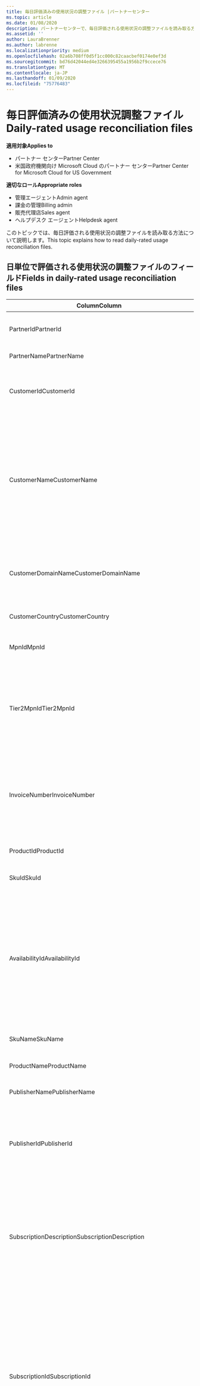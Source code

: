 ```yaml
---
title: 毎日評価済みの使用状況の調整ファイル |パートナーセンター
ms.topic: article
ms.date: 01/08/2020
description: パートナーセンターで、毎日評価される使用状況の調整ファイルを読み取る方法について説明します。
ms.assetid: ''
author: LauraBrenner
ms.author: labrenne
ms.localizationpriority: medium
ms.openlocfilehash: 02a6b708ff0d5f1cc000c82caacbef0174e0ef3d
ms.sourcegitcommit: bd76d42044ed4e3266395455a1956b2f9ccece76
ms.translationtype: MT
ms.contentlocale: ja-JP
ms.lasthandoff: 01/09/2020
ms.locfileid: "75776483"
---
```

# <a name="daily-rated-usage-reconciliation-files"></a><span data-ttu-id="6f815-103">毎日評価済みの使用状況調整ファイル</span><span class="sxs-lookup"><span data-stu-id="6f815-103">Daily-rated usage reconciliation files</span></span>

<span data-ttu-id="6f815-104">**適用対象**</span><span class="sxs-lookup"><span data-stu-id="6f815-104">**Applies to**</span></span>

- <span data-ttu-id="6f815-105">パートナー センター</span><span class="sxs-lookup"><span data-stu-id="6f815-105">Partner Center</span></span>
- <span data-ttu-id="6f815-106">米国政府機関向け Microsoft Cloud のパートナー センター</span><span class="sxs-lookup"><span data-stu-id="6f815-106">Partner Center for Microsoft Cloud for US Government</span></span>

<span data-ttu-id="6f815-107">**適切なロール**</span><span class="sxs-lookup"><span data-stu-id="6f815-107">**Appropriate roles**</span></span>

- <span data-ttu-id="6f815-108">管理エージェント</span><span class="sxs-lookup"><span data-stu-id="6f815-108">Admin agent</span></span>
- <span data-ttu-id="6f815-109">課金の管理</span><span class="sxs-lookup"><span data-stu-id="6f815-109">Billing admin</span></span>
- <span data-ttu-id="6f815-110">販売代理店</span><span class="sxs-lookup"><span data-stu-id="6f815-110">Sales agent</span></span>
- <span data-ttu-id="6f815-111">ヘルプデスク エージェント</span><span class="sxs-lookup"><span data-stu-id="6f815-111">Helpdesk agent</span></span>

<span data-ttu-id="6f815-112">このトピックでは、毎日評価される使用状況の調整ファイルを読み取る方法について説明します。</span><span class="sxs-lookup"><span data-stu-id="6f815-112">This topic explains how to read daily-rated usage reconciliation files.</span></span>

## <a name="fields-in-daily-rated-usage-reconciliation-files"></a><span data-ttu-id="6f815-113">日単位で評価される使用状況の調整ファイルのフィールド</span><span class="sxs-lookup"><span data-stu-id="6f815-113">Fields in daily-rated usage reconciliation files</span></span>

| <span data-ttu-id="6f815-114">Column</span><span class="sxs-lookup"><span data-stu-id="6f815-114">Column</span></span> | <span data-ttu-id="6f815-115">説明</span><span class="sxs-lookup"><span data-stu-id="6f815-115">Description</span></span> |
| ------ | ----------- |
| <span data-ttu-id="6f815-116">PartnerId</span><span class="sxs-lookup"><span data-stu-id="6f815-116">PartnerId</span></span> | <span data-ttu-id="6f815-117">GUID 形式のパートナー識別子。</span><span class="sxs-lookup"><span data-stu-id="6f815-117">Partner identifier in GUID format.</span></span> |
| <span data-ttu-id="6f815-118">PartnerName</span><span class="sxs-lookup"><span data-stu-id="6f815-118">PartnerName</span></span> | <span data-ttu-id="6f815-119">パートナー名。</span><span class="sxs-lookup"><span data-stu-id="6f815-119">Partner name.</span></span> |
| <span data-ttu-id="6f815-120">CustomerId</span><span class="sxs-lookup"><span data-stu-id="6f815-120">CustomerId</span></span> | <span data-ttu-id="6f815-121">GUID 形式の顧客の一意の Microsoft 識別子。</span><span class="sxs-lookup"><span data-stu-id="6f815-121">Unique Microsoft identifier for the customer in GUID format.</span></span> |
| <span data-ttu-id="6f815-122">CustomerName</span><span class="sxs-lookup"><span data-stu-id="6f815-122">CustomerName</span></span> | <span data-ttu-id="6f815-123">パートナー センターで報告される顧客の組織名。</span><span class="sxs-lookup"><span data-stu-id="6f815-123">Customer's organization name as reported in Partner Center.</span></span> <span data-ttu-id="6f815-124">*このコラムは、請求書をシステム情報に合わせて調整する場合に非常に重要です。*</span><span class="sxs-lookup"><span data-stu-id="6f815-124">*This column is very important for reconciling the invoice with your system information.*</span></span> |
| <span data-ttu-id="6f815-125">CustomerDomainName</span><span class="sxs-lookup"><span data-stu-id="6f815-125">CustomerDomainName</span></span> | <span data-ttu-id="6f815-126">顧客のドメイン名。</span><span class="sxs-lookup"><span data-stu-id="6f815-126">The customer's domain name.</span></span> <span data-ttu-id="6f815-127">現在のアクティビティには使用できません。</span><span class="sxs-lookup"><span data-stu-id="6f815-127">Not available for current activity.</span></span> |
| <span data-ttu-id="6f815-128">CustomerCountry</span><span class="sxs-lookup"><span data-stu-id="6f815-128">CustomerCountry</span></span> | <span data-ttu-id="6f815-129">顧客の在住国。</span><span class="sxs-lookup"><span data-stu-id="6f815-129">The country in which the customer is located.</span></span> |
| <span data-ttu-id="6f815-130">MpnId</span><span class="sxs-lookup"><span data-stu-id="6f815-130">MpnId</span></span> | <span data-ttu-id="6f815-131">CSP パートナーの MPN 識別子。</span><span class="sxs-lookup"><span data-stu-id="6f815-131">MPN identifier of the CSP partner.</span></span> |
| <span data-ttu-id="6f815-132">Tier2MpnId</span><span class="sxs-lookup"><span data-stu-id="6f815-132">Tier2MpnId</span></span> | <span data-ttu-id="6f815-133">サブスクリプションの販売店の MPN 識別子。</span><span class="sxs-lookup"><span data-stu-id="6f815-133">MPN identifier of the reseller of record for the subscription.</span></span> <span data-ttu-id="6f815-134">現在のアクティビティには使用できません。</span><span class="sxs-lookup"><span data-stu-id="6f815-134">Not available for current activity.</span></span> |
| <span data-ttu-id="6f815-135">InvoiceNumber</span><span class="sxs-lookup"><span data-stu-id="6f815-135">InvoiceNumber</span></span> | <span data-ttu-id="6f815-136">指定されたトランザクションが含まれる請求書番号。</span><span class="sxs-lookup"><span data-stu-id="6f815-136">Invoice number where the specified transaction appears.</span></span> <span data-ttu-id="6f815-137">現在のアクティビティには使用できません。</span><span class="sxs-lookup"><span data-stu-id="6f815-137">Not available for current activity.</span></span> |
| <span data-ttu-id="6f815-138">ProductId</span><span class="sxs-lookup"><span data-stu-id="6f815-138">ProductId</span></span> | <span data-ttu-id="6f815-139">製品の識別子。</span><span class="sxs-lookup"><span data-stu-id="6f815-139">The identifier for the product.</span></span> |
| <span data-ttu-id="6f815-140">SkuId</span><span class="sxs-lookup"><span data-stu-id="6f815-140">SkuId</span></span> | <span data-ttu-id="6f815-141">特定の SKU の識別子。</span><span class="sxs-lookup"><span data-stu-id="6f815-141">The identifier for a particular SKU.</span></span> |
| <span data-ttu-id="6f815-142">AvailabilityId</span><span class="sxs-lookup"><span data-stu-id="6f815-142">AvailabilityId</span></span> | <span data-ttu-id="6f815-143">特定の SKU の可用性の識別子。</span><span class="sxs-lookup"><span data-stu-id="6f815-143">The identifier for a particular SKU's availability.</span></span> <span data-ttu-id="6f815-144">これは、指定された国、通貨、業界セグメントなどで SKU を購入できるかどうかを示します。</span><span class="sxs-lookup"><span data-stu-id="6f815-144">This shows whether the SKU is available for purchase in the given country, currency, industry segment, etc.</span></span> |
| <span data-ttu-id="6f815-145">SkuName</span><span class="sxs-lookup"><span data-stu-id="6f815-145">SkuName</span></span> | <span data-ttu-id="6f815-146">特定 SKU のタイトル。</span><span class="sxs-lookup"><span data-stu-id="6f815-146">The title for a particular SKU.</span></span> |
| <span data-ttu-id="6f815-147">ProductName</span><span class="sxs-lookup"><span data-stu-id="6f815-147">ProductName</span></span> | <span data-ttu-id="6f815-148">製品の名前。</span><span class="sxs-lookup"><span data-stu-id="6f815-148">The name of the product.</span></span> |
| <span data-ttu-id="6f815-149">PublisherName</span><span class="sxs-lookup"><span data-stu-id="6f815-149">PublisherName</span></span> | <span data-ttu-id="6f815-150">発行元の名前。</span><span class="sxs-lookup"><span data-stu-id="6f815-150">The name of the publisher.</span></span> |
| <span data-ttu-id="6f815-151">PublisherId</span><span class="sxs-lookup"><span data-stu-id="6f815-151">PublisherId</span></span> | <span data-ttu-id="6f815-152">GUID 形式のパブリッシャーの識別子。</span><span class="sxs-lookup"><span data-stu-id="6f815-152">The identifier of the publisher in GUID format.</span></span> <span data-ttu-id="6f815-153">現在のアクティビティには使用できません。</span><span class="sxs-lookup"><span data-stu-id="6f815-153">Not available for current activity.</span></span> |
| <span data-ttu-id="6f815-154">SubscriptionDescription</span><span class="sxs-lookup"><span data-stu-id="6f815-154">SubscriptionDescription</span></span> | <span data-ttu-id="6f815-155">価格表で定義されている、顧客が購入したサービス プランの名前</span><span class="sxs-lookup"><span data-stu-id="6f815-155">The name of the service offering purchased by the customer, as defined in the price list.</span></span> <span data-ttu-id="6f815-156">(これは、 **Offername**と同じフィールドです)。</span><span class="sxs-lookup"><span data-stu-id="6f815-156">(This is an identical field to **OfferName**).</span></span> |
| <span data-ttu-id="6f815-157">SubscriptionId</span><span class="sxs-lookup"><span data-stu-id="6f815-157">SubscriptionId</span></span> | <span data-ttu-id="6f815-158">Microsoft 課金プラットフォームでのサブスクリプションの一意の識別子。</span><span class="sxs-lookup"><span data-stu-id="6f815-158">Unique identifier for a subscription in the Microsoft billing platform.</span></span> <span data-ttu-id="6f815-159">調整には使用されません。</span><span class="sxs-lookup"><span data-stu-id="6f815-159">Not used for reconciliation.</span></span> <span data-ttu-id="6f815-160">*この識別子は、パートナー管理コンソールの**サブスクリプション ID**と同じではありません。*</span><span class="sxs-lookup"><span data-stu-id="6f815-160">*This identifier is not the same as the **Subscription ID** on the partner admin console.*</span></span> |
| <span data-ttu-id="6f815-161">ChargeStartDate</span><span class="sxs-lookup"><span data-stu-id="6f815-161">ChargeStartDate</span></span> | <span data-ttu-id="6f815-162">請求サイクルの開始日 (以前の請求サイクルから以前に使用されていた使用状況データを表示していない日付を表示する場合を除く)。</span><span class="sxs-lookup"><span data-stu-id="6f815-162">Start date of the billing cycle (except when presenting dates of previously uncharged latent usage data from the previous billing cycle).</span></span> <span data-ttu-id="6f815-163">時刻は常に、その日の始まりの時刻 (0:00) になります。</span><span class="sxs-lookup"><span data-stu-id="6f815-163">The time is always the beginning of the day, 0:00.</span></span> |
| <span data-ttu-id="6f815-164">ChargeEndDate</span><span class="sxs-lookup"><span data-stu-id="6f815-164">ChargeEndDate</span></span> | <span data-ttu-id="6f815-165">請求サイクルの終了日 (以前のサイクルから過去の使用状況データを除外した日付を表示する場合を除く)。</span><span class="sxs-lookup"><span data-stu-id="6f815-165">End date of billing cycle (except when presenting dates of previously uncharged latent usage data from the previous biling cycle).</span></span> <span data-ttu-id="6f815-166">時刻は常に、その日の終わりの時刻 (23:59) になります。</span><span class="sxs-lookup"><span data-stu-id="6f815-166">The time is always the end of the day, 23:59.</span></span> |
| <span data-ttu-id="6f815-167">UsageDate</span><span class="sxs-lookup"><span data-stu-id="6f815-167">UsageDate</span></span> | <span data-ttu-id="6f815-168">サービス使用の日付。</span><span class="sxs-lookup"><span data-stu-id="6f815-168">Date of service usage.</span></span> |
| <span data-ttu-id="6f815-169">MeterType</span><span class="sxs-lookup"><span data-stu-id="6f815-169">MeterType</span></span> | <span data-ttu-id="6f815-170">メーターの種類。</span><span class="sxs-lookup"><span data-stu-id="6f815-170">The type of meter.</span></span> |
| <span data-ttu-id="6f815-171">MeterCategory</span><span class="sxs-lookup"><span data-stu-id="6f815-171">MeterCategory</span></span> | <span data-ttu-id="6f815-172">使用状況の最上位サービス。</span><span class="sxs-lookup"><span data-stu-id="6f815-172">The top-level service for the usage.</span></span> |
| <span data-ttu-id="6f815-173">MeterId</span><span class="sxs-lookup"><span data-stu-id="6f815-173">MeterId</span></span> | <span data-ttu-id="6f815-174">使用されているメーターの識別子。</span><span class="sxs-lookup"><span data-stu-id="6f815-174">The identifier for the meter being used.</span></span> |
| <span data-ttu-id="6f815-175">MeterSubCategory</span><span class="sxs-lookup"><span data-stu-id="6f815-175">MeterSubCategory</span></span> | <span data-ttu-id="6f815-176">料金に影響する可能性のある Azure サービスの種類。</span><span class="sxs-lookup"><span data-stu-id="6f815-176">The type of Azure service, which can affect the rate.</span></span> |
| <span data-ttu-id="6f815-177">MeterName</span><span class="sxs-lookup"><span data-stu-id="6f815-177">MeterName</span></span> | <span data-ttu-id="6f815-178">使用しているメーターの測定単位。</span><span class="sxs-lookup"><span data-stu-id="6f815-178">The unit of measure for the meter being consumed.</span></span> |
| <span data-ttu-id="6f815-179">MeterRegion</span><span class="sxs-lookup"><span data-stu-id="6f815-179">MeterRegion</span></span> | <span data-ttu-id="6f815-180">この列は、これが該当し、設定されている場合に、サービスの領域内でのデータ センターの場所を識別します。</span><span class="sxs-lookup"><span data-stu-id="6f815-180">This column identifies the location of a data center within the region for services where this is applicable and populated.</span></span> |
| <span data-ttu-id="6f815-181">Unit</span><span class="sxs-lookup"><span data-stu-id="6f815-181">Unit</span></span> | <span data-ttu-id="6f815-182">リソース**名**の単位です。</span><span class="sxs-lookup"><span data-stu-id="6f815-182">The unit of the resource **Name**.</span></span> |
| <span data-ttu-id="6f815-183">ResourceLocation</span><span class="sxs-lookup"><span data-stu-id="6f815-183">ResourceLocation</span></span> | <span data-ttu-id="6f815-184">メーターが実行されているデータセンター。</span><span class="sxs-lookup"><span data-stu-id="6f815-184">The data center where the meter is running.</span></span> |
| <span data-ttu-id="6f815-185">ConsumedService</span><span class="sxs-lookup"><span data-stu-id="6f815-185">ConsumedService</span></span> | <span data-ttu-id="6f815-186">使用した Azure プラットフォーム サービス。</span><span class="sxs-lookup"><span data-stu-id="6f815-186">The Azure platform service that you used.</span></span> |
| <span data-ttu-id="6f815-187">ResourceGroup</span><span class="sxs-lookup"><span data-stu-id="6f815-187">ResourceGroup</span></span> | <span data-ttu-id="6f815-188">Azure ソリューションの関連リソースを保持するコンテナーを表します。</span><span class="sxs-lookup"><span data-stu-id="6f815-188">Represents a container that holds related resources for an Azure solution,</span></span> |
| <span data-ttu-id="6f815-189">ResourceURI</span><span class="sxs-lookup"><span data-stu-id="6f815-189">ResourceURI</span></span> | <span data-ttu-id="6f815-190">使用されているリソースの URI。</span><span class="sxs-lookup"><span data-stu-id="6f815-190">The URI of the resource being used.</span></span> |
| <span data-ttu-id="6f815-191">ChargeType</span><span class="sxs-lookup"><span data-stu-id="6f815-191">ChargeType</span></span> | <span data-ttu-id="6f815-192">課金または調整の種類。</span><span class="sxs-lookup"><span data-stu-id="6f815-192">The type of charge or adjustment.</span></span> <span data-ttu-id="6f815-193">現在のアクティビティには使用できません。</span><span class="sxs-lookup"><span data-stu-id="6f815-193">Not available for current activity.</span></span> |
| <span data-ttu-id="6f815-194">UnitPrice</span><span class="sxs-lookup"><span data-stu-id="6f815-194">UnitPrice</span></span> | <span data-ttu-id="6f815-195">ライセンスあたりの料金。購入時の価格表に記載されています。</span><span class="sxs-lookup"><span data-stu-id="6f815-195">Price per license, as published in the price list at the time of purchase.</span></span> <span data-ttu-id="6f815-196">この価格が、調整中に請求システムに格納されている情報と一致していることを確認してください。</span><span class="sxs-lookup"><span data-stu-id="6f815-196">Make sure this price matches the information stored in your billing system during reconciliation.</span></span> |
| <span data-ttu-id="6f815-197">数量</span><span class="sxs-lookup"><span data-stu-id="6f815-197">Quantity</span></span> | <span data-ttu-id="6f815-198">ライセンス数。</span><span class="sxs-lookup"><span data-stu-id="6f815-198">Number of licenses.</span></span> <span data-ttu-id="6f815-199">この価格が、調整中に請求システムに格納されている情報と一致していることを確認してください。</span><span class="sxs-lookup"><span data-stu-id="6f815-199">Make sure this price matches the information stored in your billing system during reconciliation.</span></span> |
| <span data-ttu-id="6f815-200">Unittype.pixel 単位</span><span class="sxs-lookup"><span data-stu-id="6f815-200">UnitType</span></span> | <span data-ttu-id="6f815-201">メーターが課金するユニットの種類。</span><span class="sxs-lookup"><span data-stu-id="6f815-201">The type of unit the meter is charged in.</span></span> <span data-ttu-id="6f815-202">現在のアクティビティには使用できません。</span><span class="sxs-lookup"><span data-stu-id="6f815-202">Not available for current activity.</span></span> |
| <span data-ttu-id="6f815-203">すべての Lingpretaxtotal</span><span class="sxs-lookup"><span data-stu-id="6f815-203">BillingPreTaxTotal</span></span> | <span data-ttu-id="6f815-204">税金までの合計請求額。</span><span class="sxs-lookup"><span data-stu-id="6f815-204">Total billing amount before taxes.</span></span> |
| <span data-ttu-id="6f815-205">BillingCurrency</span><span class="sxs-lookup"><span data-stu-id="6f815-205">BillingCurrency</span></span> | <span data-ttu-id="6f815-206">顧客の地域における通貨。</span><span class="sxs-lookup"><span data-stu-id="6f815-206">The currency in the customer's geographic region.</span></span> |
| <span data-ttu-id="6f815-207">PricingPreTaxTotal</span><span class="sxs-lookup"><span data-stu-id="6f815-207">PricingPreTaxTotal</span></span> | <span data-ttu-id="6f815-208">税金が追加される前の価格。</span><span class="sxs-lookup"><span data-stu-id="6f815-208">The pricing before taxes are added.</span></span> |
| <span data-ttu-id="6f815-209">PricingCurrency</span><span class="sxs-lookup"><span data-stu-id="6f815-209">PricingCurrency</span></span> | <span data-ttu-id="6f815-210">価格表の通貨。</span><span class="sxs-lookup"><span data-stu-id="6f815-210">The currency in the price list.</span></span> |
| <span data-ttu-id="6f815-211">ServiceInfo1</span><span class="sxs-lookup"><span data-stu-id="6f815-211">ServiceInfo1</span></span> | <span data-ttu-id="6f815-212">特定の日にプロビジョニングおよび使用された Service Bus 接続の数。</span><span class="sxs-lookup"><span data-stu-id="6f815-212">The number of Service Bus connections that were provisioned and utilized on a given day.</span></span> |
| <span data-ttu-id="6f815-213">ServiceInfo2</span><span class="sxs-lookup"><span data-stu-id="6f815-213">ServiceInfo2</span></span> | <span data-ttu-id="6f815-214">省略可能なサービスに固有のメタデータをキャプチャするレガシ フィールド。</span><span class="sxs-lookup"><span data-stu-id="6f815-214">A legacy field that captures optional service-specific metadata.</span></span> |
| <span data-ttu-id="6f815-215">タグ</span><span class="sxs-lookup"><span data-stu-id="6f815-215">Tags</span></span> | <span data-ttu-id="6f815-216">ユーザーによって設定された Azure リソースの論理編成を表します。</span><span class="sxs-lookup"><span data-stu-id="6f815-216">Represents a logical organization of Azure resources set by the user.</span></span> |
| <span data-ttu-id="6f815-217">AdditionalInfo</span><span class="sxs-lookup"><span data-stu-id="6f815-217">AdditionalInfo</span></span> | <span data-ttu-id="6f815-218">他の列で網羅されていないすべての追加情報。</span><span class="sxs-lookup"><span data-stu-id="6f815-218">Any additional information not covered in other columns.</span></span> |
| <span data-ttu-id="6f815-219">EffectiveUnitPrice</span><span class="sxs-lookup"><span data-stu-id="6f815-219">EffectiveUnitPrice</span></span> | <span data-ttu-id="6f815-220">割引、獲得したクレジットなど、単位ごとに課金される実際の値。</span><span class="sxs-lookup"><span data-stu-id="6f815-220">The actual value charged per unit, including any discounts, earned credit, etc.</span></span> |
| <span data-ttu-id="6f815-221">PCToBCExchangeRate</span><span class="sxs-lookup"><span data-stu-id="6f815-221">PCToBCExchangeRate</span></span> | <span data-ttu-id="6f815-222">料金通貨に適用される換算レートが請求通貨に適用されます。</span><span class="sxs-lookup"><span data-stu-id="6f815-222">Exchange rate applied for pricing currency to billing currency.</span></span> |
| <span data-ttu-id="6f815-223">PCToBCExchangeRateDate</span><span class="sxs-lookup"><span data-stu-id="6f815-223">PCToBCExchangeRateDate</span></span> | <span data-ttu-id="6f815-224">請求通貨の価格の通貨が決定される日付。</span><span class="sxs-lookup"><span data-stu-id="6f815-224">The date on which the pricing currency to the billing currency is determined.</span></span> |
| <span data-ttu-id="6f815-225">EntitlementId</span><span class="sxs-lookup"><span data-stu-id="6f815-225">EntitlementId</span></span> | <span data-ttu-id="6f815-226">Azure サブスクリプション ID を表します。</span><span class="sxs-lookup"><span data-stu-id="6f815-226">Represents the Azure Subscription ID.</span></span> |
| <span data-ttu-id="6f815-227">EntitlementDescription</span><span class="sxs-lookup"><span data-stu-id="6f815-227">EntitlementDescription</span></span> | <span data-ttu-id="6f815-228">Azure サブスクリプション ID の名前を表します。</span><span class="sxs-lookup"><span data-stu-id="6f815-228">Represents the name of the Azure Subscription ID.</span></span> |
| <span data-ttu-id="6f815-229">PartnerEarnedCreditPercentage</span><span class="sxs-lookup"><span data-stu-id="6f815-229">PartnerEarnedCreditPercentage</span></span> | <span data-ttu-id="6f815-230">品目の PartnerEarnedCredit を表示します。</span><span class="sxs-lookup"><span data-stu-id="6f815-230">Displays the PartnerEarnedCredit for the line item.</span></span> <span data-ttu-id="6f815-231">獲得クレジットは、0または15% になります</span><span class="sxs-lookup"><span data-stu-id="6f815-231">Earned credit will be either 0 or 15 percent</span></span> |
